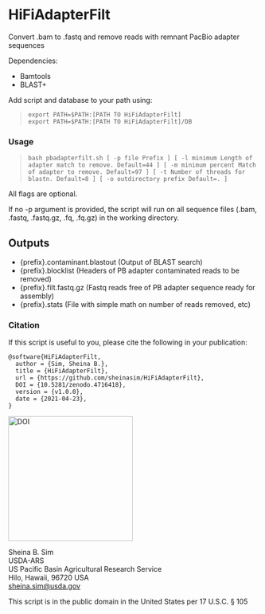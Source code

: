 # HiFiAdapterFilt
Convert .bam to .fastq and remove reads with remnant PacBio adapter sequences  

Dependencies:

* Bamtools 
* BLAST+

Add script and database to your path using:  

> ``export PATH=$PATH:[PATH TO HiFiAdapterFilt]``  
> ``export PATH=$PATH:[PATH TO HiFiAdapterFilt]/DB``  

### Usage
  
> ``bash pbadapterfilt.sh [ -p file Prefix ] [ -l minimum Length of adapter match to remove. Default=44 ] [ -m minimum percent Match of adapter to remove. Default=97 ] [ -t Number of threads for blastn. Default=8 ] [ -o outdirectory prefix Default=. ]`` 

All flags are optional. 

If no -p argument is provided, the script will run on all sequence files (.bam, .fastq, .fastq.gz, .fq, .fq.gz) in the working directory.

## Outputs

* {prefix}.contaminant.blastout (Output of BLAST search)
* {prefix}.blocklist (Headers of PB adapter contaminated reads to be removed)
* {prefix}.filt.fastq.gz (Fastq reads free of PB adapter sequence ready for assembly)
* {prefix}.stats (File with simple math on number of reads removed, etc)

### Citation

If this script is useful to you, please cite the following in your publication:

```
@software{HiFiAdapterFilt,
  author = {Sim, Sheina B.},
  title = {HiFiAdapterFilt},
  url = {https://github.com/sheinasim/HiFiAdapterFilt},
  DOI = {10.5281/zenodo.4716418},
  version = {v1.0.0},
  date = {2021-04-23},
}
```

<a href="https://doi.org/10.5281/zenodo.4716418"><img src="https://github.com/sheinasim/HiFiAdapterFilt/blob/master/zenodo.4716418.png" width="250" title="HiFiAdapterFilt DOI" alt="DOI"></a>

Sheina B. Sim  
USDA-ARS  
US Pacific Basin Agricultural Research Service  
Hilo, Hawaii, 96720 USA  
sheina.sim@usda.gov  

This script is in the public domain in the United States per 17 U.S.C. § 105
